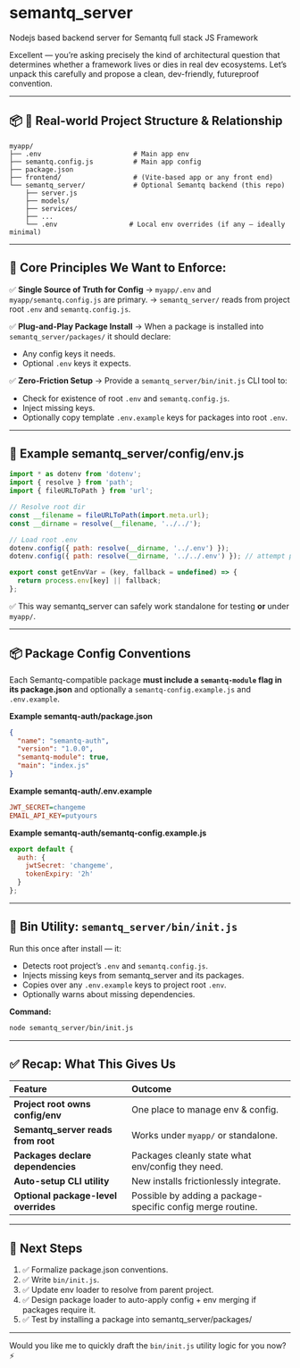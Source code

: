 # semantq_server
Nodejs based backend server for Semantq full stack JS Framework 





Excellent — you’re asking precisely the kind of architectural question that determines whether a framework lives or dies in real dev ecosystems. Let’s unpack this carefully and propose a clean, dev-friendly, futureproof convention.

---

## 📦 📂 Real-world Project Structure & Relationship

```plaintext
myapp/
├── .env                       # Main app env
├── semantq.config.js          # Main app config
├── package.json
├── frontend/                  # (Vite-based app or any front end)
└── semantq_server/            # Optional Semantq backend (this repo)
    ├── server.js
    ├── models/
    ├── services/
    ├── ...
    └── .env                  # Local env overrides (if any — ideally minimal)
```

---

## 📌 Core Principles We Want to Enforce:

✅ **Single Source of Truth for Config**
→ `myapp/.env` and `myapp/semantq.config.js` are primary.
→ `semantq_server/` reads from project root `.env` and `semantq.config.js`.

✅ **Plug-and-Play Package Install**
→ When a package is installed into `semantq_server/packages/` it should declare:

* Any config keys it needs.
* Optional `.env` keys it expects.

✅ **Zero-Friction Setup**
→ Provide a `semantq_server/bin/init.js` CLI tool to:

* Check for existence of root `.env` and `semantq.config.js`.
* Inject missing keys.
* Optionally copy template `.env.example` keys for packages into root `.env`.

---

## 📄 Example semantq\_server/config/env.js

```javascript
import * as dotenv from 'dotenv';
import { resolve } from 'path';
import { fileURLToPath } from 'url';

// Resolve root dir
const __filename = fileURLToPath(import.meta.url);
const __dirname = resolve(__filename, '../../');

// Load root .env
dotenv.config({ path: resolve(__dirname, '../.env') });
dotenv.config({ path: resolve(__dirname, '../../.env') }); // attempt parent project root

export const getEnvVar = (key, fallback = undefined) => {
  return process.env[key] || fallback;
};
```

✅ This way semantq\_server can safely work standalone for testing **or** under `myapp/`.

---

## 📦 Package Config Conventions

Each Semantq-compatible package **must include a `semantq-module` flag in its package.json** and optionally a `semantq-config.example.js` and `.env.example`.

**Example semantq-auth/package.json**

```json
{
  "name": "semantq-auth",
  "version": "1.0.0",
  "semantq-module": true,
  "main": "index.js"
}
```

**Example semantq-auth/.env.example**

```ini
JWT_SECRET=changeme
EMAIL_API_KEY=putyours
```

**Example semantq-auth/semantq-config.example.js**

```javascript
export default {
  auth: {
    jwtSecret: 'changeme',
    tokenExpiry: '2h'
  }
};
```

---

## 📖 Bin Utility: `semantq_server/bin/init.js`

Run this once after install — it:

* Detects root project’s `.env` and `semantq.config.js`.
* Injects missing keys from semantq\_server and its packages.
* Copies over any `.env.example` keys to project root `.env`.
* Optionally warns about missing dependencies.

**Command:**

```bash
node semantq_server/bin/init.js
```

---

## ✅ Recap: What This Gives Us

| Feature                              | Outcome                                                     |
| :----------------------------------- | :---------------------------------------------------------- |
| **Project root owns config/env**     | One place to manage env & config.                           |
| **Semantq\_server reads from root**  | Works under `myapp/` or standalone.                         |
| **Packages declare dependencies**    | Packages cleanly state what env/config they need.           |
| **Auto-setup CLI utility**           | New installs frictionlessly integrate.                      |
| **Optional package-level overrides** | Possible by adding a package-specific config merge routine. |

---

## 📌 Next Steps

1. ✅ Formalize package.json conventions.
2. ✅ Write `bin/init.js`.
3. ✅ Update env loader to resolve from parent project.
4. ✅ Design package loader to auto-apply config + env merging if packages require it.
5. ✅ Test by installing a package into semantq\_server/packages/

---

Would you like me to quickly draft the `bin/init.js` utility logic for you now? ⚡

